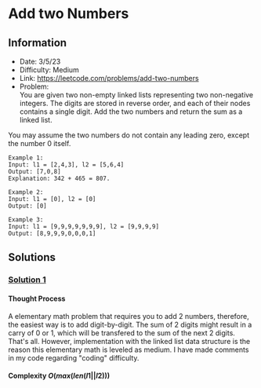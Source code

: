 # Add two Numbers
## Information 
* Date: 3/5/23 
* Difficulty: Medium
* Link: https://leetcode.com/problems/add-two-numbers
* Problem: \
You are given two non-empty linked lists representing two non-negative integers. The digits are stored in reverse order, and each of their nodes contains a single digit. Add the two numbers and return the sum as a linked list.

You may assume the two numbers do not contain any leading zero, except the number 0 itself.
```
Example 1:
Input: l1 = [2,4,3], l2 = [5,6,4]
Output: [7,0,8]
Explanation: 342 + 465 = 807.
```
```
Example 2:
Input: l1 = [0], l2 = [0]
Output: [0]
```
```
Example 3:
Input: l1 = [9,9,9,9,9,9,9], l2 = [9,9,9,9]
Output: [8,9,9,9,0,0,0,1]
```
## Solutions
### [Solution 1](https://github.com/yuufong/LeetCode/blob/main/Roman%20to%20Integer/add_2_numb.py)
#### Thought Process
A elementary math problem that requires you to add 2 numbers, therefore, the easiest way is to add digit-by-digit. The sum of 2 digits might result in a carry of 0 or 1, which will be transfered to the sum of the next 2 digits. That's all.
However, implementation with the linked list data structure is the reason this elementary math is leveled as medium. I have made comments in my code regarding "coding" difficulty.
#### Complexity $O(max(len(l1||l2)))$
